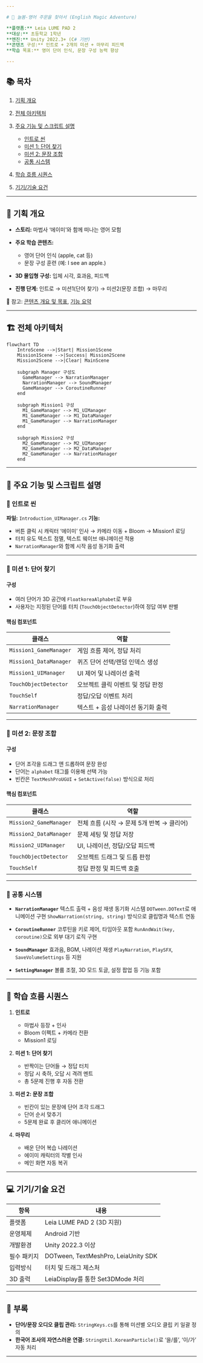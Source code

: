 ```yaml
---

# 🌟 늘봄-영어 주문을 찾아서 (English Magic Adventure)

**플랫폼:** Leia LUME PAD 2
**대상:** 초등학교 1학년
**엔진:** Unity 2022.3+ (C# 기반)
**콘텐츠 구성:** 인트로 + 2개의 미션 + 마무리 피드백
**학습 목표:** 영어 단어 인식, 문장 구성 능력 향상

---
```


## 📚 목차

1. [기획 개요](#기획-개요)
2. [전체 아키텍처](#전체-아키텍처)
3. [주요 기능 및 스크립트 설명](#주요-기능-및-스크립트-설명)

   * [인트로 씬](#인트로-씬)
   * [미션 1: 단어 찾기](#미션-1-단어-찾기)
   * [미션 2: 문장 조합](#미션-2-문장-조합)
   * [공통 시스템](#공통-시스템)
4. [학습 흐름 시퀀스](#학습-흐름-시퀀스)
5. [기기/기술 요건](#기기기술-요건)

---

## 🎯 기획 개요

* **스토리:** 마법사 ‘에이미’와 함께 떠나는 영어 모험
* **주요 학습 콘텐츠:**

  * 영어 단어 인식 (apple, cat 등)
  * 문장 구성 훈련 (예: I see an apple.)
* **3D 몰입형 구성:** 입체 시각, 효과음, 피드백
* **진행 단계:** 인트로 → 미션1(단어 찾기) → 미션2(문장 조합) → 마무리

📄 참고: [콘텐츠 개요 및 목표](:contentReference[oaicite:0]{index=0}), [기능 요약](:contentReference[oaicite:1]{index=1})

---

## 🏗 전체 아키텍처

```mermaid
flowchart TD
    IntroScene -->|Start| Mission1Scene
    Mission1Scene -->|Success| Mission2Scene
    Mission2Scene -->|Clear| MainScene

    subgraph Manager 구성도
      GameManager --> NarrationManager
      NarrationManager --> SoundManager
      GameManager --> CoroutineRunner
    end

    subgraph Mission1 구성
      M1_GameManager --> M1_UIManager
      M1_GameManager --> M1_DataManager
      M1_GameManager --> NarrationManager
    end

    subgraph Mission2 구성
      M2_GameManager --> M2_UIManager
      M2_GameManager --> M2_DataManager
      M2_GameManager --> NarrationManager
    end
```

---

## 🧩 주요 기능 및 스크립트 설명

### 🔹 인트로 씬

**파일:** `Introduction_UIManager.cs`
**기능:**

* 버튼 클릭 시 캐릭터 ‘에이미’ 인사 → 카메라 이동 + Bloom → Mission1 로딩
* 터치 유도 텍스트 점멸, 텍스트 웨이브 애니메이션 적용
* `NarrationManager`와 함께 시작 음성 동기화 출력



---

### 🔹 미션 1: 단어 찾기

#### 구성

* 여러 단어가 3D 공간에 `FloatkoreaAlphabet`로 부유
* 사용자는 지정된 단어를 터치 (`TouchObjectDetector`)하여 정답 여부 판별

#### 핵심 컴포넌트

| 클래스                    | 역할                   |
| ---------------------- | -------------------- |
| `Mission1_GameManager` | 게임 흐름 제어, 정답 처리      |
| `Mission1_DataManager` | 퀴즈 단어 선택/랜덤 인덱스 생성   |
| `Mission1_UIManager`   | UI 제어 및 나레이션 출력      |
| `TouchObjectDetector`  | 오브젝트 클릭 이벤트 및 정답 판정  |
| `TouchSelf`            | 정답/오답 이벤트 처리         |
| `NarrationManager`     | 텍스트 + 음성 나레이션 동기화 출력 |



---

### 🔹 미션 2: 문장 조합

#### 구성

* 단어 조각을 드래그 앤 드롭하여 문장 완성
* 단어는 `alphabet` 태그를 이용해 선택 가능
* 빈칸은 `TextMeshProUGUI` + `SetActive(false)` 방식으로 처리

#### 핵심 컴포넌트

| 클래스                    | 역할                          |
| ---------------------- | --------------------------- |
| `Mission2_GameManager` | 전체 흐름 (시작 → 문제 5개 반복 → 클리어) |
| `Mission2_DataManager` | 문제 세팅 및 정답 저장               |
| `Mission2_UIManager`   | UI, 나레이션, 정답/오답 피드백         |
| `TouchObjectDetector`  | 오브젝트 드래그 및 드롭 판정            |
| `TouchSelf`            | 정답 판정 및 피드백 호출              |



---

### 🔸 공통 시스템

* **`NarrationManager`**
  텍스트 출력 + 음성 재생 동기화 시스템
  `DOTween.DOText`로 애니메이션 구현
  `ShowNarration(string, string)` 방식으로 클립명과 텍스트 연동

* **`CoroutineRunner`**
  코루틴을 키로 제어, 타임아웃 포함
  `RunAndWait(key, coroutine)`으로 외부 대기 로직 구현

* **`SoundManager`**
  효과음, BGM, 나레이션 재생
  `PlayNarration`, `PlaySFX`, `SaveVolumeSettings` 등 지원

* **`SettingManager`**
  볼륨 조절, 3D 모드 토글, 설정 팝업 등 기능 포함

---

## 🧭 학습 흐름 시퀀스

1. **인트로**

   * 마법사 등장 + 인사
   * Bloom 이펙트 + 카메라 전환
   * Mission1 로딩

2. **미션 1: 단어 찾기**

   * 반짝이는 단어들 → 정답 터치
   * 정답 시 축하, 오답 시 격려 멘트
   * 총 5문제 진행 후 자동 전환

3. **미션 2: 문장 조합**

   * 빈칸이 있는 문장에 단어 조각 드래그
   * 단어 순서 맞추기
   * 5문제 완료 후 클리어 애니메이션

4. **마무리**

   * 배운 단어 복습 나레이션
   * 에이미 캐릭터의 작별 인사
   * 메인 화면 자동 복귀

---

## 💻 기기/기술 요건

| 항목     | 내용                                  |
| ------ | ----------------------------------- |
| 플랫폼    | Leia LUME PAD 2 (3D 지원)             |
| 운영체제   | Android 기반                          |
| 개발환경   | Unity 2022.3 이상                     |
| 필수 패키지 | DOTween, TextMeshPro, LeiaUnity SDK |
| 입력방식   | 터치 및 드래그 제스처                        |
| 3D 출력  | LeiaDisplay를 통한 Set3DMode 처리        |

---

## 📌 부록

* **단어/문장 오디오 클립 관리:** `StringKeys.cs`를 통해 미션별 오디오 클립 키 일괄 정의
* **한국어 조사의 자연스러운 연결:** `StringUtil.KoreanParticle()`로 ‘을/를’, ‘이/가’ 자동 처리

---
